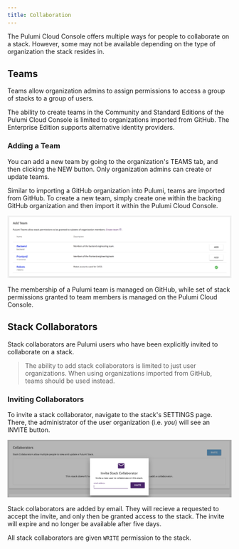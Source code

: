 ```yaml
---
title: Collaboration
---
```


The Pulumi Cloud Console offers multiple ways for people to collaborate on a
stack. However, some may not be available depending on the type of organization
the stack resides in.

## Teams

Teams allow organization admins to assign permissions to access a group of stacks
to a group of users.

The ability to create teams in the Community and Standard Editions of the Pulumi
Cloud Console is limited to organizations imported from GitHub. The Enterprise
Edition supports alternative identity providers.

### Adding a Team

You can add a new team by going to the organization's TEAMS tab, and then
clicking the NEW button. Only organization admins can create or update teams.

Similar to importing a GitHub organization into Pulumi, teams are imported from
GitHub. To create a new team, simply create one within the backing GitHub
organization and then import it within the Pulumi Cloud Console.

![Adding a new Pulumi team](../../images/reference/service/add-github-team-card.png)

The membership of a Pulumi team is managed on GitHub, while set of stack
permissions granted to team members is managed on the Pulumi Cloud Console.

## Stack Collaborators

Stack collaborators are Pulumi users who have been explicitly invited to
collaborate on a stack.

> The ability to add stack collaborators is limited to just user organizations.
> When using organizations imported from GitHub, teams should be used instead.

### Inviting Collaborators

To invite a stack collaborator, navigate to the stack's SETTINGS page. There,
the administrator of the user organization (i.e. _you_) will see an INVITE
button.

![Inviting a stack collaborator](../../images/reference/service/invite-stack-collaborator.png)

Stack collaborators are added by email. They will recieve a requested to accept
the invite, and only then be granted access to the stack. The invite will
expire and no longer be available after five days.

All stack collaborators are given `WRITE` permission to the stack.
